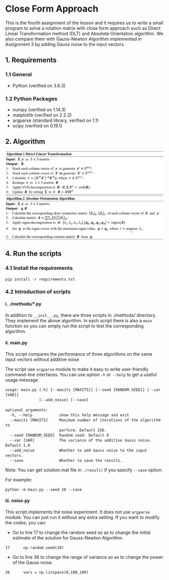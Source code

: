 ﻿# Close Form Approach
 
 This is the fourth assignment of the lesson and it requires us to write a small program to solve a rotation matrix with close form approach such as Direct Linear Transformation method (DLT) and Absolute Orientation algorithm. We also compare them with Gauss-Newton Algorithm implemented in Assignment 3 by adding Gauss noise to the input vectors.

## 1. Requirements
### 1.1 General
- Python (verified on 3.6.3)

### 1.2 Python Packages
- numpy (verified on 1.14.3)
- matplotlib (verified on 2.2.2)
- argparse (standard library, verified on 1.1)
- scipy (verified on 0.19.1)

## 2. Algorithm

![image](images/algo1.png)
![image](images/algo2.png)

## 4. Run the scripts

### 4.1 Install the requirements

```
pip install -r requirements.txt
```

### 4.2 Introduction of scripts

#### i. __./methods/*.py__

In addition to `__init__.py`, there are three scripts in ./methods/ directory. They implement the above algorithm. In each script there is also a `main` function so you can simply run the script to test the corresponding algorithm.

#### ii. __main.py__

This script compares the performance of three algorithms on the same input vectors without additive noise

The script use `argparse` module to make it easy to write user-friendly command-line interfaces. You can use option `-h` or `--help` to get a useful usage message.

```
usage: main.py [-h] [--maxits [MAXITS]] [--seed [RANDOM_SEED]] [--var [VAR]]
               [--add_noise] [--save]

optional arguments:
  -h, --help            show this help message and exit
  --maxits [MAXITS]     Maximum number of iterations of the algorithm to
                        perform. Default 256.
  --seed [RANDOM_SEED]  Random seed. Default 0
  --var [VAR]           The variance of the additive Gauss noise. Default 1.0
  --add_noise           Whether to add Gauss noise to the input vectors.
  --save                Whether to save the results.

```

Note: You can get solution.mat file in `./result/` if you specify `--save` option. 

For example:

```
python -m main.py --seed 20 --save
```

#### iii. __noise.py__

This script implements the noise experiment. It does not use `argparse` module. You can just run it without any extra setting. If you want to modify the codes, you can:

- Go to line 17 to change the random seed so as to change the initial estimate of the solution for Gauss-Newton Algorithm.

```
17      np.random.seed(20)
```

- Go to line 36 to change the range of variance so as to change the power of the Gauss noise.

```
36      vars = np.linspace(0,100,100)
```
